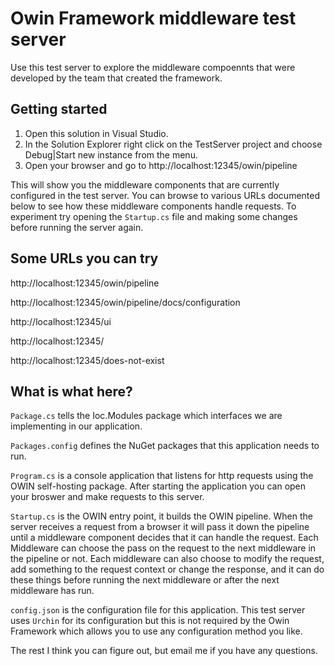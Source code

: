 ﻿# Owin Framework middleware test server

Use this test server to explore the middleware compoennts that were developed by the team that created the framework.

## Getting started

1. Open this solution in Visual Studio.
2. In the Solution Explorer right click on the TestServer project and choose Debug|Start new instance from the menu.
3. Open your browser and go to http://localhost:12345/owin/pipeline

This will show you the middleware components that are currently configured in the test server.
You can browse to various URLs documented below to see how these middleware components handle requests.
To experiment try opening the `Startup.cs` file and making some changes before running the server again.

## Some URLs you can try

http://localhost:12345/owin/pipeline

http://localhost:12345/owin/pipeline/docs/configuration

http://localhost:12345/ui

http://localhost:12345/

http://localhost:12345/does-not-exist

## What is what here?

`Package.cs` tells the Ioc.Modules package which interfaces we are implementing in our application.

`Packages.config` defines the NuGet packages that this application needs to run.

`Program.cs` is a console application that listens for http requests using the OWIN self-hosting package.
After starting the application you can open your broswer and make requests to this server.

`Startup.cs` is the OWIN entry point, it builds the OWIN pipeline. When the server receives a request
from a browser it will pass it down the pipeline until a middleware component decides that it can handle
the request. Each Middleware can choose the pass on the request to the next middleware in the pipeline or
not. Each middleware can also choose to modify the request, add something to the request context or
change the response, and it can do these things before running the next middleware or after the next
middleware has run.

`config.json` is the configuration file for this application. This test server uses `Urchin` for its
configuration but this is not required by the Owin Framework which allows you to use any configuration
method you like.

The rest I think you can figure out, but email me if you have any questions.
